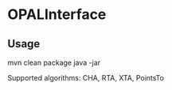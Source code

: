 # OPALInterface

## Usage 

mvn clean package
java -jar <path-to-jar> <output-directory> <algorithm>

Supported algorithms: CHA, RTA, XTA, PointsTo